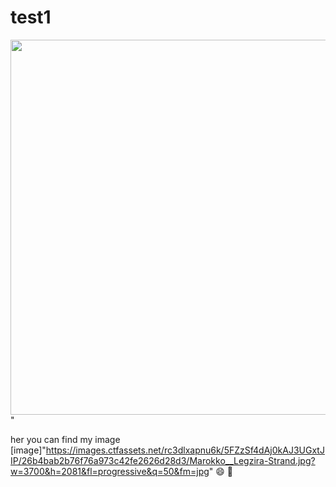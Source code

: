 # test1
<div id="header" align="center">
  
  <img src="https://images.ctfassets.net/rc3dlxapnu6k/5FZzSf4dAj0kAJ3UGxtJIP/26b4bab2b76f76a973c42fe2626d28d3/Marokko__Legzira-Strand.jpg?w=3700&h=2081&fl=progressive&q=50&fm=jpg" width="600"/>
</div>" 
</div>

her you can find my image [image]"https://images.ctfassets.net/rc3dlxapnu6k/5FZzSf4dAj0kAJ3UGxtJIP/26b4bab2b76f76a973c42fe2626d28d3/Marokko__Legzira-Strand.jpg?w=3700&h=2081&fl=progressive&q=50&fm=jpg"
😄
🏈

